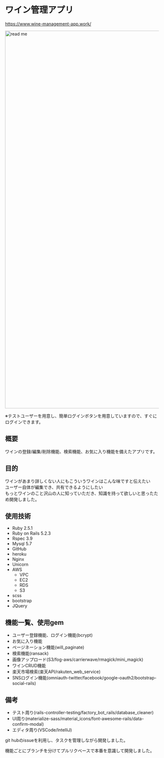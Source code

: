# ワイン管理アプリ
https://www.wine-management-app.work/


<img width="1239" alt="read me" src="https://user-images.githubusercontent.com/44439885/72330829-8471dd00-36fa-11ea-8df8-73356addc125.png">

※テストユーザーを用意し、簡単ログインボタンを用意していますので、すぐにログインできます。


## 概要
ワインの登録/編集/削除機能、検索機能、お気に入り機能を備えたアプリです。

## 目的
ワインがあまり詳しくない人にもこういうワインはこんな味ですと伝えたい<br>
ユーザー自体が編集でき、共有できるようにしたい<br>
もっとワインのこと沢山の人に知っていただき、知識を持って欲しいと思ったため開発しました。  

## 使用技術
- Ruby 2.5.1
- Ruby on Rails 5.2.3
- Rspec 3.9
- Mysql 5.7
- GitHub
- heroku
- Nginx
- Unicorn
- AWS
  - VPC
  - EC2 
  - RDS
  - S3
- scss
- bootstrap
- JQuery

## 機能一覧、使用gem
- ユーザー登録機能、ログイン機能(bcrypt)
- お気に入り機能
- ページネーション機能(will_paginate)
- 検索機能(ransack)
- 画像アップロード(S3/fog-aws/carrierwave/rmagick/mini_magick)
- ワインCRUD機能
- 楽天市場検索(楽天API/rakuten_web_service)
- SNSログイン機能(omniauth-twitter/facebook/google-oauth2/bootstrap-social-rails)

## 備考

- テスト周り(rails-controller-testing/factory_bot_rails/database_cleaner)
- UI周り(materialize-sass/material_icons/font-awesome-rails/data-confirm-modal)
- エディタ周り(VSCode/IntelliJ)

git hubのissueを利用し、タスクを管理しながら開発しました。

機能ごとにブランチを分けてプルリクベースで本番を意識して開発しました。